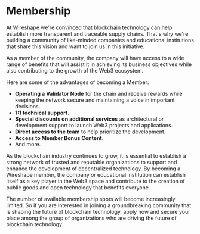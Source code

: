 # Membership

At Wireshape we're convinced that blockchain technology can help establish more transparent and traceable supply chains. That's why we're building a community of like-minded companies and educational institutions that share this vision and want to join us in this initiative.&#x20;

As a member of the community, the company will have access to a wide range of benefits that will assist it in achieving its business objectives while also contributing to the growth of the Web3 ecosystem.&#x20;

Here are some of the advantages of becoming a Member:&#x20;

* **Operating a Validator Node** for the chain and receive rewards while keeping the network secure and maintaining a voice in important decisions.&#x20;
* **1:1 technical support.**
* **Special discounts on additional services** as architectural or development support to launch Web3 projects and applications.
* **Direct access to the team** to help prioritize the development.
* **Access to Member Bonus Content.**
* And more.&#x20;

As the blockchain industry continues to grow, it is essential to establish a strong network of trusted and reputable organizations to support and enhance the development of decentralized technology. By becoming a Wireshape member, the company or educational institution can establish itself as a key player in the Web3 space and contribute to the creation of public goods and open technology that benefits everyone.

The number of available membership spots will become increasingly limited. So if you are interested in joining a groundbreaking community that is shaping the future of blockchain technology, apply now and secure your place among the group of organizations who are driving the future of blockchain technology.
